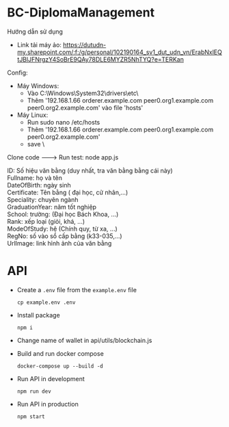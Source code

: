 # BC-DiplomaManagement
Hướng dẫn sử dụng
- Link tải máy ảo: https://dutudn-my.sharepoint.com/:f:/g/personal/102190164_sv1_dut_udn_vn/ErabNxlEQtJBlJFNrgzY4SoBrE9QAy78DLE6MYZR5NhTYQ?e=TERKan

Config:
  - Máy Windows: 
    + Vào C:\Windows\System32\drivers\etc\ 
    + Thêm '192.168.1.66			orderer.example.com peer0.org1.example.com peer0.org2.example.com' vào file 'hosts'
  - Máy Linux:
    + Run sudo nano /etc/hosts
    + Thêm '192.168.1.66			orderer.example.com peer0.org1.example.com peer0.org2.example.com'
    + save \
    
Clone code ---> Run test: node app.js

ID: Số hiệu văn bằng (duy nhất, tra văn bằng bằng cái này) \
Fullname: họ và tên \
DateOfBirth: ngày sinh \
Certificate: Tên bằng ( đại học, cử nhân,...) \
Speciality: chuyên ngành \
GraduationYear: năm tốt nghiệp \
School: trường: (Đại học Bách Khoa, ...) \
Rank: xếp loại (giỏi, khá, ...) \
ModeOfStudy: hệ (Chính quy, từ xa, ...) \
RegNo: số vào sổ cấp bằng (k33-035,...) \
UrlImage: link hỉnh ảnh của văn bằng 

# API

- Create a `.env` file from the `example.env` file

  ```
  cp example.env .env
  ```

- Install package

  ```
  npm i
  ```

- Change name of wallet in api/utils/blockchain.js

- Build and run docker compose

  ```
  docker-compose up --build -d
  ```

- Run API in development

  ```
  npm run dev
  ```

- Run API in production

  ```
  npm start
  ```
